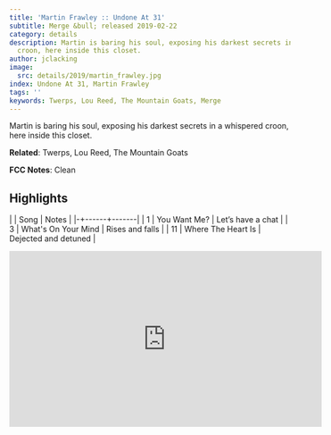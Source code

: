 ```yaml
---
title: 'Martin Frawley :: Undone At 31'
subtitle: Merge &bull; released 2019-02-22
category: details
description: Martin is baring his soul, exposing his darkest secrets in a whispered
  croon, here inside this closet.
author: jclacking
image:
  src: details/2019/martin_frawley.jpg
index: Undone At 31, Martin Frawley
tags: ''
keywords: Twerps, Lou Reed, The Mountain Goats, Merge
---
```

Martin is baring his soul, exposing his darkest secrets in a whispered croon, here inside this closet.<!--more-->

**Related**: Twerps, Lou Reed, The Mountain Goats

**FCC Notes**: Clean

## Highlights

| | Song | Notes |
|-+------+-------|
| 1 | You Want Me? | Let’s have a chat |
| 3 | What's On Your Mind | Rises and falls |
| 11 | Where The Heart Is | Dejected and detuned |

<div class="tlo-detail-video"><iframe width="560" height="315" src="https://www.youtube.com/embed/3xdE-RvgnoQ" frameborder="0" allow="autoplay; encrypted-media" allowfullscreen></iframe></div>

